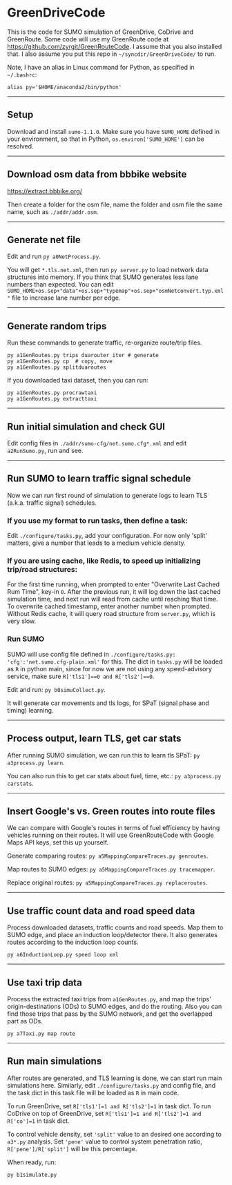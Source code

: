 # GreenDriveCode

This is the code for SUMO simulation of GreenDrive, CoDrive and GreenRoute. Some code will use my GreenRoute code at https://github.com/zyrgit/GreenRouteCode. I assume that you also installed that. I also assume you put this repo in `~/syncdir/GreenDriveCode/` to run.

Note, I have an alias in Linux command for Python, as specified in `~/.bashrc`:
```
alias py='$HOME/anaconda2/bin/python'
```

---
## Setup
Download and install `sumo-1.1.0`. 
Make sure you have `SUMO_HOME` defined in your environment, so that in Python, `os.environ['SUMO_HOME']` can be resolved. 


---
## Download osm data from bbbike website
https://extract.bbbike.org/

Then create a folder for the osm file, name the folder and osm file the same name, such as `./addr/addr.osm`.


---
## Generate net file
Edit and run `py a0NetProcess.py`.

You will get `*.tls.net.xml`, then run `py server.py` to load network data structures into memory. If you think that SUMO generates less lane numbers than expected. You can edit `SUMO_HOME+os.sep+"data"+os.sep+"typemap"+os.sep+"osmNetconvert.typ.xml"` file to increase lane number per edge.


---
## Generate random trips
Run these commands to generate traffic, re-organize route/trip files. 
```
py a1GenRoutes.py trips duarouter iter # generate
py a1GenRoutes.py cp  # copy, move
py a1GenRoutes.py splitduaroutes
```

If you downloaded taxi dataset, then you can run:
```
py a1GenRoutes.py procrawtaxi
py a1GenRoutes.py extracttaxi
```


---
## Run initial simulation and check GUI
Edit config files in `./addr/sumo-cfg/net.sumo.cfg*.xml` and edit `a2RunSumo.py`, run and see. 


---
## Run SUMO to learn traffic signal schedule
Now we can run first round of simulation to generate logs to learn TLS (a.k.a. traffic signal) schedules.

### If you use my format to run tasks, then define a task:
Edit `./configure/tasks.py`, add your configuration. For now only 'split' matters, give a number that leads to a medium vehicle density. 

### If you are using cache, like Redis, to speed up initializing trip/road structures:
For the first time running, when prompted to enter "Overwrite Last Cached Rum Time", key-in `0`. After the previous run, it will log down the last cached simulation time, and next run will read from cache until reaching that time. To overwrite cached timestamp, enter another number when prompted. 
Without Redis cache, it will query road structure from `server.py`, which is very slow. 

### Run SUMO
SUMO will use config file defined in `./configure/tasks.py: 'cfg':'net.sumo.cfg-plain.xml'` for this. 
The dict in `tasks.py` will be loaded as `R` in python main, since for now we are not using any speed-advisory service, make sure `R['tls1']==0 and R['tls2']==0`.

Edit and run: `py b0simuCollect.py`.

It will generate car movements and tls logs, for SPaT (signal phase and timing) learning.


---
## Process output, learn TLS, get car stats
After running SUMO simulation, we can run this to learn tls SPaT:
`py a3process.py learn`.

You can also run this to get car stats about fuel, time, etc.:
`py a3process.py carstats`.


---
## Insert Google's vs. Green routes into route files
We can compare with Google's routes in terms of fuel efficiency by having vehicles running on their routes. It will use GreenRouteCode with Google Maps API keys, set this up yourself. 

Generate comparing routes: `py a5MappingCompareTraces.py genroutes`.

Map routes to SUMO edges: `py a5MappingCompareTraces.py tracemapper`.

Replace original routes: `py a5MappingCompareTraces.py replaceroutes`.


---
## Use traffic count data and road speed data
Process downloaded datasets, traffic counts and road speeds. Map them to SUMO edge, and place an induction loop/detector there. It also generates routes according to the induction loop counts. 
```
py a6InductionLoop.py speed loop xml
```

---
## Use taxi trip data
Process the extracted taxi trips from `a1GenRoutes.py`, and map the trips' origin-destinations (ODs) to SUMO edges, and do the routing. Also you can find those trips that pass by the SUMO network, and get the overlapped part as ODs.
```
py a7Taxi.py map route
```

---
## Run main simulations
After routes are generated, and TLS learning is done, we can start run main simulations here. Similarly, edit `./configure/tasks.py` and config file, and the task dict in this task file will be loaded as `R` in main code. 

To run GreenDrive, set `R['tls1']=1 and R['tls2']=1` in task dict. To run CoDrive on top of GreenDrive, set `R['tls1']=1 and R['tls2']=1 and R['co']=1` in task dict. 

To control vehicle density, set `'split'` value to an desired one according to `a3*.py` analysis. Set `'pene'` value to control system penetration ratio, `R['pene']/R['split']` will be this percentage.

When ready, run:
```
py b1simulate.py
```


